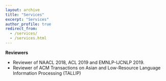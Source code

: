 ```yaml
---
layout: archive
title: "Services"
excerpt: "Services"
author_profile: true
redirect_from: 
  - /services/
  - /services.html
---
```



**Reviewers**
* Reviewer of NAACL 2018, ACL 2019 and EMNLP-IJCNLP 2019.
* Reviewer of ACM Transactions on Asian and Low-Resource Language Information Processing (TALLIP)
